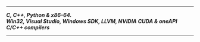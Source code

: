 -------------------
___C, C++, Python & x86-64.___      
___Win32, Visual Studio, Windows SDK, LLVM, NVIDIA CUDA & oneAPI C/C++ compilers___    

-------------------

